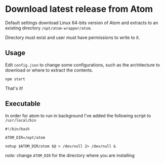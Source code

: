 # Download latest release from Atom

Default settings download Linux 64-bits version of Atom and extracts to an existing directory `/opt/atom-wrapper/atom`.

Directory must exist and user must have permissions to write to it.

## Usage

Edit `config.json` to change some configurations, such as the architecture to download
or where to extract the contents.

```
npm start
```

That's it!

## Executable

In order for atom to run in background I've added the following script to `/usr/local/bin`


```
#!/bin/bash

ATOM_DIR=/opt/atom

nohup $ATOM_DIR/atom $@ > /dev/null 2> /dev/null &
```

*note:* change `ATOM_DIR` for the directory where you are installing
